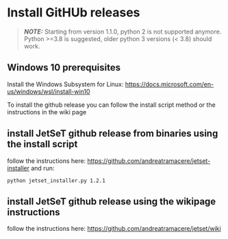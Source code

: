 # Install GitHUb releases


> **_NOTE:_** Starting from version 1.1.0, python 2 is not supported anymore. Python >=3.8 is suggested, older python 3 versions (< 3.8) should work.

## Windows 10 prerequisites
Install the Windows Subsystem for Linux: https://docs.microsoft.com/en-us/windows/wsl/install-win10

To install the github release you can follow the install script method or the instructions in the wiki page


## install  JetSeT github release from binaries using the install script
follow the instructions here: https://github.com/andreatramacere/jetset-installer
and run:
    
    python jetset_installer.py 1.2.1

## install  JetSeT github release using the wikipage instructions
follow the instructions here: https://github.com/andreatramacere/jetset/wiki